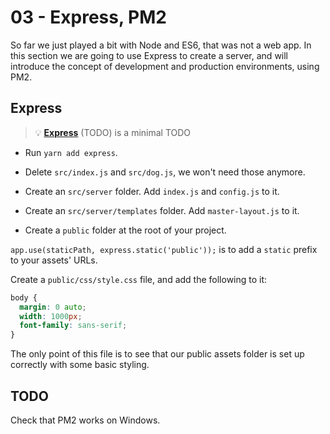 # 03 - Express, PM2

So far we just played a bit with Node and ES6, that was not a web app. In this section we are going to use Express to create a server, and will introduce the concept of development and production environments, using PM2.

## Express

> 💡 **[Express](https://)** (TODO) is a minimal TODO

- Run `yarn add express`.

- Delete `src/index.js` and `src/dog.js`, we won't need those anymore.

- Create an `src/server` folder. Add `index.js` and `config.js` to it.

- Create an `src/server/templates` folder. Add `master-layout.js` to it.

- Create a `public` folder at the root of your project.

`app.use(staticPath, express.static('public'));` is to add a `static` prefix to your assets' URLs.

Create a `public/css/style.css` file, and add the following to it:

```css
body {
  margin: 0 auto;
  width: 1000px;
  font-family: sans-serif;
}
```

The only point of this file is to see that our public assets folder is set up correctly with some basic styling.

## TODO

Check that PM2 works on Windows.
